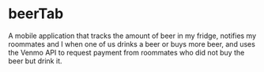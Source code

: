 # beerTab
A mobile application that tracks the amount of beer in my fridge, notifies my roommates and I when one of us drinks a beer or buys more beer, and uses the Venmo API to request payment from roommates who did not buy the beer but drink it.  

